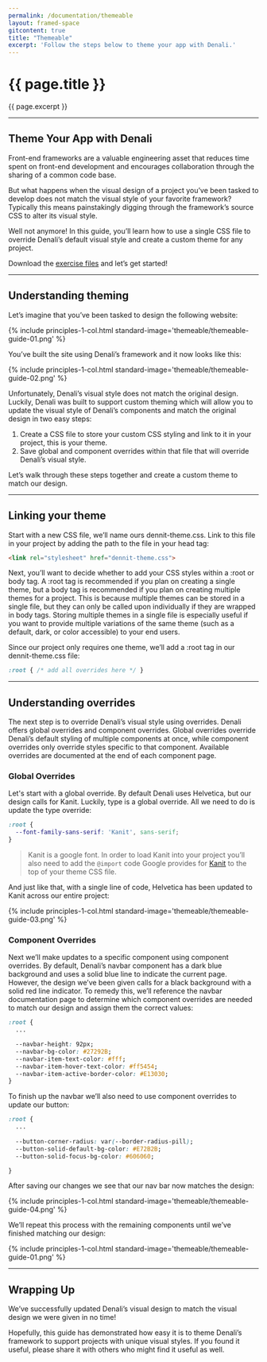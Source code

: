 ```yaml
---
permalink: /documentation/themeable
layout: framed-space
gitcontent: true
title: "Themeable"
excerpt: 'Follow the steps below to theme your app with Denali.'
---
```


# {{ page.title }}
{{ page.excerpt }}

***

## Theme Your App with Denali

Front-end frameworks are a valuable engineering asset that reduces time spent on front-end development and encourages collaboration through the sharing of a common code base.

But what happens when the visual design of a project you’ve been tasked to develop does not match the visual style of your favorite framework? Typically this means painstakingly digging through the framework’s source CSS to alter its visual style.

Well not anymore! In this guide, you’ll learn how to use a single CSS file to override Denali’s default visual style and create a custom theme for any project.

Download the <a href="/assets/downloads/guides/themeable-guide.zip" download>exercise files</a> and let’s get started!

***

## Understanding theming
Let’s imagine that you’ve been tasked to design the following website:

{% include principles-1-col.html
  standard-image='themeable/themeable-guide-01.png'
%}

You’ve built the site using Denali’s framework and it now looks like this:

{% include principles-1-col.html
  standard-image='themeable/themeable-guide-02.png'
%}

Unfortunately, Denali’s visual style does not match the original design. Luckily, Denali was built to support custom theming which will allow you to update the visual style of Denali’s components and match the original design in two easy steps:

1. Create a CSS file to store your custom CSS styling and link to it in your project, this is your theme.
2. Save global and component overrides within that file that will override Denali’s visual style.

Let’s walk through these steps together and create a custom theme to match our design.

***

## Linking your theme
Start with a new CSS file, we’ll name ours dennit-theme.css. Link to this file in your project by adding the path to the file in your head tag:

```html
<link rel="stylesheet" href="dennit-theme.css">
```

Next, you’ll want to decide whether to add your CSS styles within a :root or body tag. A :root tag is recommended if you plan on creating a single theme, but a body tag is recommended if you plan on creating multiple themes for a project. This is because multiple themes can be stored in a single file, but they can only be called upon individually if they are wrapped in body tags. Storing multiple themes in a single file is especially useful if you want to provide multiple variations of the same theme (such as a default, dark, or color accessible) to your end users.

Since our project only requires one theme, we’ll add a :root tag in our dennit-theme.css file:

```css
:root { /* add all overrides here */ }
```

***

## Understanding overrides
The next step is to override Denali’s visual style using overrides. Denali offers global overrides and component overrides. Global overrides override Denali’s default styling of multiple components at once, while component overrides only override styles specific to that component. Available overrides are documented at the end of each component page.

### Global Overrides
Let's start with a global override. By default Denali uses Helvetica, but our design calls for Kanit. Luckily, type is a global override. All we need to do is update the type override:

```css
:root {
  --font-family-sans-serif: 'Kanit', sans-serif;
}
```
> Kanit is a google font. In order to load Kanit into your project you’ll also need to add the `@import` code Google provides for [Kanit](https://fonts.google.com/specimen/Kanit?selection.family=Kanit) to the top of your theme CSS file.

And just like that, with a single line of code, Helvetica has been updated to Kanit across our entire project:

{% include principles-1-col.html
  standard-image='themeable/themeable-guide-03.png'
%}

### Component Overrides
Next we’ll make updates to a specific component using component overrides. By default, Denali’s navbar component has a dark blue background and uses a solid blue line to indicate the current page. However, the design we’ve been given calls for a black background with a solid red line indicator. To remedy this, we’ll reference the navbar documentation page to determine which component overrides are needed to match our design and assign them the correct values:

```css
:root {
  ...

  --navbar-height: 92px;
  --navbar-bg-color: #27292B;
  --navbar-item-text-color: #fff;
  --navbar-item-hover-text-color: #ff5454;
  --navbar-item-active-border-color: #E13030;
}
```

To finish up the navbar we’ll also need to use component overrides to update our button: 

```css
:root {
  ...
  
  --button-corner-radius: var(--border-radius-pill);
  --button-solid-default-bg-color: #E72B2B;
  --button-solid-focus-bg-color: #606060;

}
```

After saving our changes we see that our nav bar now matches the design:

{% include principles-1-col.html
  standard-image='themeable/themeable-guide-04.png'
%}

We’ll repeat this process with the remaining components until we’ve finished matching our design:

{% include principles-1-col.html
  standard-image='themeable/themeable-guide-01.png'
%}

***

## Wrapping Up
We’ve successfully updated Denali’s visual design to match the visual design we were given in no time!

Hopefully, this guide has demonstrated how easy it is to theme Denali’s framework to support projects with unique visual styles. If you found it useful, please share it with others who might find it useful as well.
